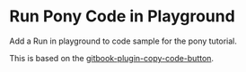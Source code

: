 # Run Pony Code in Playground

Add a Run in playground to code sample for the pony tutorial.

This is based on the [gitbook-plugin-copy-code-button](https://github.com/WebEngage/gitbook-plugin-copy-code-button).
